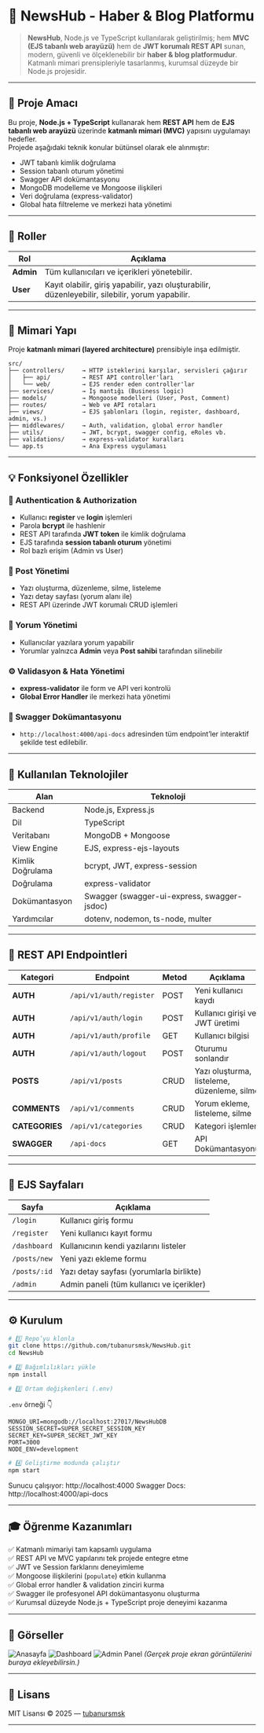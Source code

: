# 📰 NewsHub - Haber & Blog Platformu

> **NewsHub**, Node.js ve TypeScript kullanılarak geliştirilmiş; hem **MVC (EJS tabanlı web arayüzü)** hem de **JWT korumalı REST API** sunan, modern, güvenli ve ölçeklenebilir bir **haber & blog platformudur**.  
> Katmanlı mimari prensipleriyle tasarlanmış, kurumsal düzeyde bir Node.js projesidir.

---

## 🎯 Proje Amacı

Bu proje, **Node.js + TypeScript** kullanarak hem **REST API** hem de **EJS tabanlı web arayüzü** üzerinde **katmanlı mimari (MVC)** yapısını uygulamayı hedefler.  
Projede aşağıdaki teknik konular bütünsel olarak ele alınmıştır:

- JWT tabanlı kimlik doğrulama  
- Session tabanlı oturum yönetimi  
- Swagger API dokümantasyonu  
- MongoDB modelleme ve Mongoose ilişkileri  
- Veri doğrulama (express-validator)  
- Global hata filtreleme ve merkezi hata yönetimi  

---

## 👥 Roller

| Rol | Açıklama |
|------|-----------|
| **Admin** | Tüm kullanıcıları ve içerikleri yönetebilir. |
| **User** | Kayıt olabilir, giriş yapabilir, yazı oluşturabilir, düzenleyebilir, silebilir, yorum yapabilir. |

---

## 🧱 Mimari Yapı

Proje **katmanlı mimari (layered architecture)** prensibiyle inşa edilmiştir.

```
src/
├── controllers/     → HTTP isteklerini karşılar, servisleri çağırır
│   ├── api/         → REST API controller'ları
│   └── web/         → EJS render eden controller'lar
├── services/        → İş mantığı (Business logic)
├── models/          → Mongoose modelleri (User, Post, Comment)
├── routes/          → Web ve API rotaları
├── views/           → EJS şablonları (login, register, dashboard, admin, vs.)
├── middlewares/     → Auth, validation, global error handler
├── utils/           → JWT, bcrypt, swagger config, eRoles vb.
├── validations/     → express-validator kuralları
└── app.ts           → Ana Express uygulaması
```

---

## 💡 Fonksiyonel Özellikler

### 🔐 Authentication & Authorization
- Kullanıcı **register** ve **login** işlemleri  
- Parola **bcrypt** ile hashlenir  
- REST API tarafında **JWT token** ile kimlik doğrulama  
- EJS tarafında **session tabanlı oturum** yönetimi  
- Rol bazlı erişim (Admin vs User)

### 📝 Post Yönetimi
- Yazı oluşturma, düzenleme, silme, listeleme  
- Yazı detay sayfası (yorum alanı ile)  
- REST API üzerinde JWT korumalı CRUD işlemleri  

### 💬 Yorum Yönetimi
- Kullanıcılar yazılara yorum yapabilir  
- Yorumlar yalnızca **Admin** veya **Post sahibi** tarafından silinebilir  

### ⚙️ Validasyon & Hata Yönetimi
- **express-validator** ile form ve API veri kontrolü  
- **Global Error Handler** ile merkezi hata yönetimi  

### 📘 Swagger Dokümantasyonu
- `http://localhost:4000/api-docs` adresinden tüm endpoint’ler interaktif şekilde test edilebilir.  

---

## 🧰 Kullanılan Teknolojiler

| Alan | Teknoloji |
|------|------------|
| Backend | Node.js, Express.js |
| Dil | TypeScript |
| Veritabanı | MongoDB + Mongoose |
| View Engine | EJS, express-ejs-layouts |
| Kimlik Doğrulama | bcrypt, JWT, express-session |
| Doğrulama | express-validator |
| Dokümantasyon | Swagger (swagger-ui-express, swagger-jsdoc) |
| Yardımcılar | dotenv, nodemon, ts-node, multer |

---

## 🧩 REST API Endpointleri

| Kategori | Endpoint | Metod | Açıklama | Yetki |
|-----------|-----------|--------|-----------|--------|
| **AUTH** | `/api/v1/auth/register` | POST | Yeni kullanıcı kaydı | Public |
| **AUTH** | `/api/v1/auth/login` | POST | Kullanıcı girişi ve JWT üretimi | Public |
| **AUTH** | `/api/v1/auth/profile` | GET | Kullanıcı bilgisi | JWT |
| **AUTH** | `/api/v1/auth/logout` | POST | Oturumu sonlandır | JWT |
| **POSTS** | `/api/v1/posts` | CRUD | Yazı oluşturma, listeleme, düzenleme, silme | JWT |
| **COMMENTS** | `/api/v1/comments` | CRUD | Yorum ekleme, listeleme, silme | JWT |
| **CATEGORIES** | `/api/v1/categories` | CRUD | Kategori işlemleri | Admin |
| **SWAGGER** | `/api-docs` | GET | API Dokümantasyonu | Public |

---

## 📄 EJS Sayfaları

| Sayfa | Açıklama |
|--------|-----------|
| `/login` | Kullanıcı giriş formu |
| `/register` | Yeni kullanıcı kayıt formu |
| `/dashboard` | Kullanıcının kendi yazılarını listeler |
| `/posts/new` | Yeni yazı ekleme formu |
| `/posts/:id` | Yazı detay sayfası (yorumlarla birlikte) |
| `/admin` | Admin paneli (tüm kullanıcı ve içerikler) |

---

## ⚙️ Kurulum

```bash
# 1️⃣ Repo’yu klonla
git clone https://github.com/tubanursmsk/NewsHub.git
cd NewsHub

# 2️⃣ Bağımlılıkları yükle
npm install

# 3️⃣ Ortam değişkenleri (.env)
```

`.env` örneği 👇
```dotenv
MONGO_URI=mongodb://localhost:27017/NewsHubDB
SESSION_SECRET=SUPER_SECRET_SESSION_KEY
SECRET_KEY=SUPER_SECRET_JWT_KEY
PORT=3000
NODE_ENV=development
```

```bash
# 4️⃣ Geliştirme modunda çalıştır
npm start
```

Sunucu çalışıyor: http://localhost:4000
Swagger Docs: http://localhost:4000/api-docs

---

## 🎓 Öğrenme Kazanımları

✅ Katmanlı mimariyi tam kapsamlı uygulama  
✅ REST API ve MVC yapılarını tek projede entegre etme  
✅ JWT ve Session farklarını deneyimleme  
✅ Mongoose ilişkilerini (`populate`) etkin kullanma  
✅ Global error handler & validation zinciri kurma  
✅ Swagger ile profesyonel API dokümantasyonu oluşturma  
✅ Kurumsal düzeyde Node.js + TypeScript proje deneyimi kazanma  

---

## 📸 Görseller

![Anasayfa](https://via.placeholder.com/800x400/007bff/ffffff?text=Anasayfa+-+NewsHub)
![Dashboard](https://via.placeholder.com/800x400/343a40/ffffff?text=Kullanici+Paneli)
![Admin Panel](https://via.placeholder.com/800x400/6c757d/ffffff?text=Admin+Paneli)
*(Gerçek proje ekran görüntülerini buraya ekleyebilirsin.)*

---

## 🧾 Lisans

MIT Lisansı © 2025 — [tubanursmsk](https://github.com/tubanursmsk)

---


